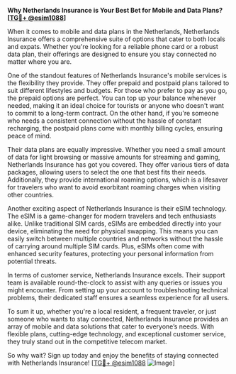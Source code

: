 **Why Netherlands Insurance is Your Best Bet for Mobile and Data Plans? [[TG💪+ @esim1088](https://t.me/s/esim1088)]**

When it comes to mobile and data plans in the Netherlands, Netherlands Insurance offers a comprehensive suite of options that cater to both locals and expats. Whether you're looking for a reliable phone card or a robust data plan, their offerings are designed to ensure you stay connected no matter where you are. 

One of the standout features of Netherlands Insurance's mobile services is the flexibility they provide. They offer prepaid and postpaid plans tailored to suit different lifestyles and budgets. For those who prefer to pay as you go, the prepaid options are perfect. You can top up your balance whenever needed, making it an ideal choice for tourists or anyone who doesn't want to commit to a long-term contract. On the other hand, if you're someone who needs a consistent connection without the hassle of constant recharging, the postpaid plans come with monthly billing cycles, ensuring peace of mind.

Their data plans are equally impressive. Whether you need a small amount of data for light browsing or massive amounts for streaming and gaming, Netherlands Insurance has got you covered. They offer various tiers of data packages, allowing users to select the one that best fits their needs. Additionally, they provide international roaming options, which is a lifesaver for travelers who want to avoid exorbitant roaming charges when visiting other countries.

Another exciting aspect of Netherlands Insurance is their eSIM technology. The eSIM is a game-changer for modern travelers and tech enthusiasts alike. Unlike traditional SIM cards, eSIMs are embedded directly into your device, eliminating the need for physical swapping. This means you can easily switch between multiple countries and networks without the hassle of carrying around multiple SIM cards. Plus, eSIMs often come with enhanced security features, protecting your personal information from potential threats.

In terms of customer service, Netherlands Insurance excels. Their support team is available round-the-clock to assist with any queries or issues you might encounter. From setting up your account to troubleshooting technical problems, their dedicated staff ensures a seamless experience for all users. 

To sum it up, whether you're a local resident, a frequent traveler, or just someone who wants to stay connected, Netherlands Insurance provides an array of mobile and data solutions that cater to everyone’s needs. With flexible plans, cutting-edge technology, and exceptional customer service, they truly stand out in the competitive telecom market.

So why wait? Sign up today and enjoy the benefits of staying connected with Netherlands Insurance! [[TG💪+ @esim1088](https://t.me/s/esim1088) ![Image](https://i.postimg.cc/Y0z9fWf4/image.png)]